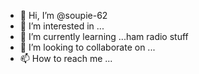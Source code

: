 - 👋 Hi, I’m @soupie-62
- 👀 I’m interested in ...
- 🌱 I’m currently learning ...ham radio stuff
- 💞️ I’m looking to collaborate on ...
- 📫 How to reach me ...

<!---
soupie-62/soupie-62 is a ✨ special ✨ repository because its `README.md` (this file) appears on your GitHub profile.
You can click the Preview link to take a look at your changes.
--->
